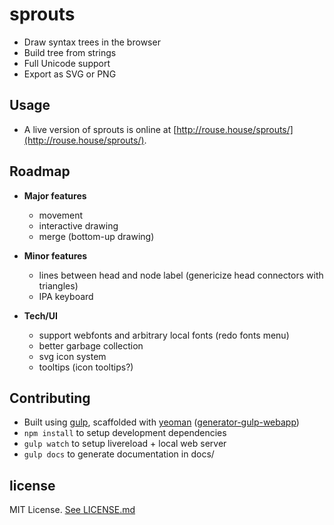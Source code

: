 # sprouts

 - Draw syntax trees in the browser
 - Build tree from strings
 - Full Unicode support
 - Export as SVG or PNG


Usage
-----
 - A live version of sprouts is online at [http://rouse.house/sprouts/](http://rouse.house/sprouts/).


Roadmap
-------
 - **Major features**
 	- movement
 	- interactive drawing
 	- merge (bottom-up drawing)

 - **Minor features**
 	- lines between head and node label (genericize head connectors with triangles)
 	- IPA keyboard

 - **Tech/UI**
 	- support webfonts and arbitrary local fonts (redo fonts menu)
 	- better garbage collection
 	- svg icon system
 	- tooltips (icon tooltips?)


Contributing
------------
 - Built using [gulp](http://gulpjs.com), scaffolded with [yeoman](http://yeoman.io) ([generator-gulp-webapp](https://github.com/yeoman/generator-gulp-webapp))
 - `npm install` to setup development dependencies
 - `gulp watch` to setup livereload + local web server
 - `gulp docs` to generate documentation in docs/


license
-------
MIT License. [See LICENSE.md](LICENSE.md)